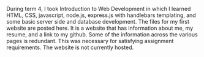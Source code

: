 During term 4, I took Introduction to Web Development in which
I learned HTML, CSS, javascript, node.js, express.js with handlebars templating, and some basic server side
and database development. The files for my first website are posted here. It is a website that has information about me, my resume, and a link to my github. Some of the information across the various pages is redundant. This was necessary for satisfying assignment requirements.
The website is not currently hosted.
